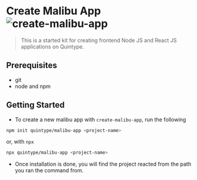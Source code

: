 # Create Malibu App ![create-malibu-app](https://img.shields.io/npm/v/@quintype/create-malibu-app.svg)

> This is a started kit for creating frontend Node JS and React JS applications on Quintype.

## Prerequisites

- git
- node and npm

## Getting Started

- To create a new malibu app with `create-malibu-app`, run the following

```bash
npm init quintype/malibu-app <project-name>
```

or, with `npx`

```bash
npx quintype/malibu-app <project-name>
```

- Once installation is done, you will find the project reacted from the path you ran the command from.
